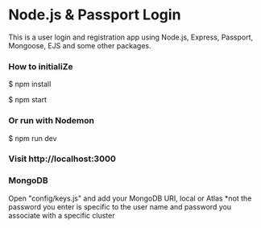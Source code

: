 # Node.js & Passport Login

This is a user login and registration app using Node.js, Express, Passport, Mongoose, EJS and some other packages.

### How to initialiZe

$ npm install

$ npm start
### Or run with Nodemon
$ npm run dev

### Visit http://localhost:3000

### MongoDB

Open "config/keys.js" and add your MongoDB URI, local or Atlas
*not the password you enter is specific to the user name and password you associate with a specific cluster